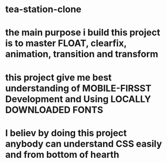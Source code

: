 # tea-station-clone
# the main purpose i build this project is to master FLOAT, clearfix, animation, transition and transform 
# this project give me best understanding of MOBILE-FIRSST Development and Using LOCALLY DOWNLOADED FONTS
# I believ by doing this project anybody can understand CSS easily and from bottom of hearth
